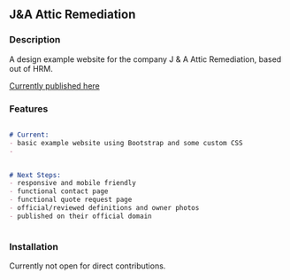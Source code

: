 ## J&A Attic Remediation


### Description 

A design example website for the company J & A Attic Remediation, based out of HRM. 

[Currently published here](https://andydupuis.github.io/j_and_a_attic_remediation/)

### Features

```markdown

# Current: 
- basic example website using Bootstrap and some custom CSS
- 


# Next Steps: 
- responsive and mobile friendly
- functional contact page 
- functional quote request page
- official/reviewed definitions and owner photos 
- published on their official domain



```

### Installation

Currently not open for direct contributions. 

